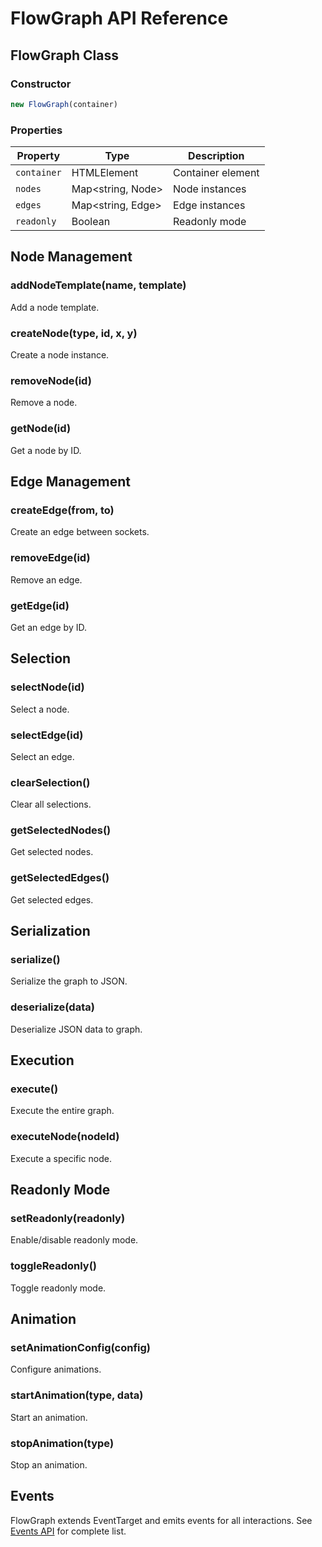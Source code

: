 # FlowGraph API Reference

## FlowGraph Class

### Constructor
```javascript
new FlowGraph(container)
```

### Properties
| Property | Type | Description |
|----------|------|-------------|
| `container` | HTMLElement | Container element |
| `nodes` | Map<string, Node> | Node instances |
| `edges` | Map<string, Edge> | Edge instances |
| `readonly` | Boolean | Readonly mode |

## Node Management

### addNodeTemplate(name, template)
Add a node template.

### createNode(type, id, x, y)
Create a node instance.

### removeNode(id)
Remove a node.

### getNode(id)
Get a node by ID.

## Edge Management

### createEdge(from, to)
Create an edge between sockets.

### removeEdge(id)
Remove an edge.

### getEdge(id)
Get an edge by ID.

## Selection

### selectNode(id)
Select a node.

### selectEdge(id)
Select an edge.

### clearSelection()
Clear all selections.

### getSelectedNodes()
Get selected nodes.

### getSelectedEdges()
Get selected edges.

## Serialization

### serialize()
Serialize the graph to JSON.

### deserialize(data)
Deserialize JSON data to graph.

## Execution

### execute()
Execute the entire graph.

### executeNode(nodeId)
Execute a specific node.

## Readonly Mode

### setReadonly(readonly)
Enable/disable readonly mode.

### toggleReadonly()
Toggle readonly mode.

## Animation

### setAnimationConfig(config)
Configure animations.

### startAnimation(type, data)
Start an animation.

### stopAnimation(type)
Stop an animation.

## Events

FlowGraph extends EventTarget and emits events for all interactions. See [Events API](events.md) for complete list.